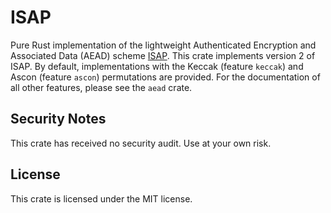# ISAP

Pure Rust implementation of the lightweight Authenticated Encryption and Associated Data (AEAD) scheme [ISAP](https://isap.isec.tugraz.at/). This crate implements version 2 of ISAP. By default, implementations with the Keccak (feature `keccak`) and Ascon (feature `ascon`) permutations are provided. For the documentation of all other features, please see the `aead` crate.

## Security Notes

This crate has received no security audit. Use at your own risk.

## License

This crate is licensed under the MIT license.